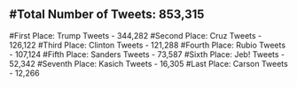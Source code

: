 #Total Number of Tweets: 853,315 
---
#First Place: Trump Tweets - 344,282
#Second Place: Cruz Tweets - 126,122
#Third Place: Clinton Tweets - 121,288
#Fourth Place: Rubio Tweets - 107,124
#Fifth Place: Sanders Tweets - 73,587
#Sixth Place: Jeb! Tweets - 52,342
#Seventh Place: Kasich Tweets - 16,305
#Last Place: Carson Tweets - 12,266
